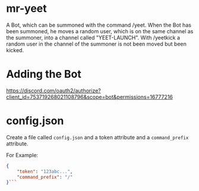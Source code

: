# mr-yeet
A Bot, which can be summoned with the command /yeet. When the Bot has been summoned, he moves a random user, which is on the same channel as the summoner, into a channel called "YEET-LAUNCH".  With /yeetkick a random user in the channel of the summoner is not been moved but been kicked.

# Adding the Bot
https://discord.com/oauth2/authorize?client_id=753719268021108796&scope=bot&permissions=16777216

# config.json
Create a file called `config.json` and a token attribute and a `command_prefix` attribute.

For Example:
```json
{
    "token": "123abc...",
    "command_prefix": "/"
}```
